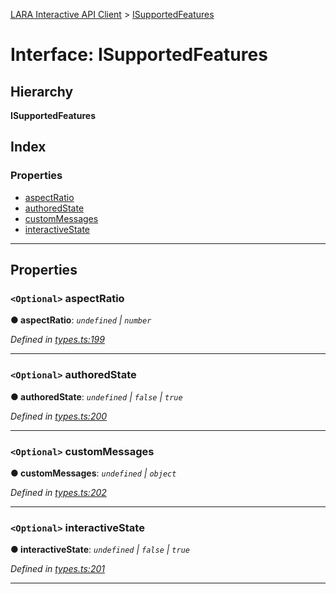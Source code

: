 [LARA Interactive API Client](../README.md) > [ISupportedFeatures](../interfaces/isupportedfeatures.md)

# Interface: ISupportedFeatures

## Hierarchy

**ISupportedFeatures**

## Index

### Properties

* [aspectRatio](isupportedfeatures.md#aspectratio)
* [authoredState](isupportedfeatures.md#authoredstate)
* [customMessages](isupportedfeatures.md#custommessages)
* [interactiveState](isupportedfeatures.md#interactivestate)

---

## Properties

<a id="aspectratio"></a>

### `<Optional>` aspectRatio

**● aspectRatio**: *`undefined` \| `number`*

*Defined in [types.ts:199](../../../lara-typescript/src/interactive-api-client/types.ts#L199)*

___
<a id="authoredstate"></a>

### `<Optional>` authoredState

**● authoredState**: *`undefined` \| `false` \| `true`*

*Defined in [types.ts:200](../../../lara-typescript/src/interactive-api-client/types.ts#L200)*

___
<a id="custommessages"></a>

### `<Optional>` customMessages

**● customMessages**: *`undefined` \| `object`*

*Defined in [types.ts:202](../../../lara-typescript/src/interactive-api-client/types.ts#L202)*

___
<a id="interactivestate"></a>

### `<Optional>` interactiveState

**● interactiveState**: *`undefined` \| `false` \| `true`*

*Defined in [types.ts:201](../../../lara-typescript/src/interactive-api-client/types.ts#L201)*

___

